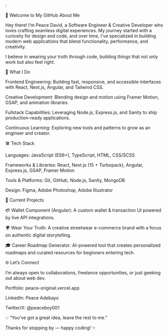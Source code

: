 :

👋 Welcome to My GitHub
About Me

Hey there! I’m Peace David, a Software Engineer & Creative Developer who loves crafting seamless digital experiences. My journey started with a curiosity for design and code, and over time, I’ve specialized in building modern web applications that blend functionality, performance, and creativity.

I believe in wearing your truth through code, building things that not only work but also feel right.

🚀 What I Do

Frontend Engineering: Building fast, responsive, and accessible interfaces with React, Next.js, Angular, and Tailwind CSS.

Creative Development: Blending design and motion using Framer Motion, GSAP, and animation libraries.

Fullstack Capabilities: Leveraging Node.js, Express.js, and Sanity to ship production-ready applications.

Continuous Learning: Exploring new tools and patterns to grow as an engineer and creator.

🛠 Tech Stack

Languages: JavaScript (ES6+), TypeScript, HTML, CSS/SCSS

Frameworks & Libraries: React, Next.js (15 + Turbopack), Angular, Express.js, GSAP, Framer Motion

Tools & Platforms: Git, GitHub, Node.js, Sanity, MongoDB

Design: Figma, Adobe Photoshop, Adobe Illustrator

📌 Current Projects

💳 Wallet Component (Angular): A custom wallet & transaction UI powered by live API integrations.

🌍 Wear Your Truth: A creative streetwear e-commerce brand with a focus on authentic digital storytelling.

🎓 Career Roadmap Generator: AI-powered tool that creates personalized roadmaps and curated resources for beginners entering tech.

🌐 Let’s Connect

I’m always open to collaborations, freelance opportunities, or just geeking out about web dev.

Portfolio: peace-original.vercel.app

LinkedIn: Peace Adebayo

Twitter/X: @peaceboy001

💡 “You’ve got a great idea, leave the rest to me.”

Thanks for stopping by — happy coding! ✨
